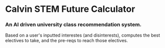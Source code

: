 # Calvin STEM Future Calculator
### An AI driven university class recommendation system.
Based on a user's inputted interestes (and disinterests), computes the best electives to take, and the pre-reqs to reach those electives.
